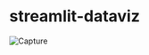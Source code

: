 # streamlit-dataviz

![Capture](https://user-images.githubusercontent.com/62101089/163577937-9657b8f4-0dad-42f4-8b05-0915931429a2.JPG)
